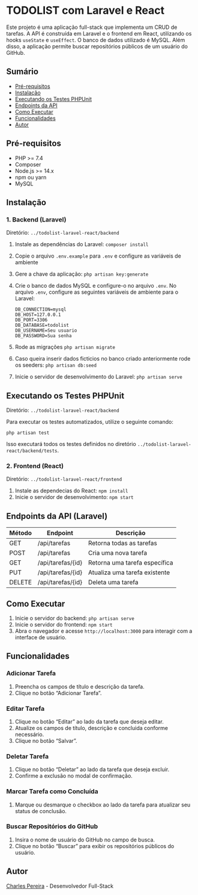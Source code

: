 # TODOLIST com Laravel e React

Este projeto é uma aplicação full-stack que implementa um CRUD de tarefas. A API é construída em Laravel e o frontend em React, utilizando os hooks `useState` e `useEffect`. O banco de dados utilizado é MySQL.
Além disso, a aplicação permite buscar repositórios públicos de um usuário do GitHub.

## Sumário

* [Pré-requisitos](#pr%C3%A9-requisitos)
* [Instalação](#instala%C3%A7%C3%A3o)
* [Executando os Testes PHPUnit](#Executando-os-Testes-PHPUnit)
* [Endpoints da API](#endpoints-da-api)
* [Como Executar](#como-executar)
* [Funcionalidades](#funcionalidades)
* [Autor](#autor)

## Pré-requisitos

* PHP >= 7.4
* Composer
* Node.js >= 14.x
* npm ou yarn
* MySQL

## Instalação

### 1. Backend (Laravel)

Diretório:
`../todolist-laravel-react/backend`

1. Instale as dependências do Laravel:
   `composer install`
2. Copie o arquivo `.env.example` para `.env` e configure as variáveis de ambiente
3. Gere a chave da aplicação:
   `php artisan key:generate `
4. Crie o banco de dados MySQL e configure-o no arquivo `.env`.
   No arquivo `.env`, configure as seguintes variáveis de ambiente para o Laravel:

   ```
   DB_CONNECTION=mysql
   DB_HOST=127.0.0.1
   DB_PORT=3306
   DB_DATABASE=todolist
   DB_USERNAME=Seu usuario
   DB_PASSWORD=Sua senha
   ```
5. Rode as migrações
   `php artisan migrate`
6. Caso queira inserir dados ficticios no banco criado anteriormente rode os seeders:
   `php artisan db:seed`
7. Inicie o servidor de desenvolvimento do Laravel:
   `php artisan serve`

## Executando os Testes PHPUnit

Diretório:
`../todolist-laravel-react/backend`

Para executar os testes automatizados, utilize o seguinte comando:

`php artisan test`

Isso executará todos os testes definidos no diretório  `../todolist-laravel-react/backend/tests`.

### 2. Frontend (React)

Diretório:
`../todolist-laravel-react/frontend`

1. Instale as dependecias do React:
   `npm install`
2. Inicie o servidor de desenvolvimento:
   `npm start`

## Endpoints da API (Laravel)

| Método | Endpoint          | Descrição                    |
| ------- | ----------------- | ------------------------------ |
| GET     | /api/tarefas      | Retorna todas as tarefas       |
| POST    | /api/tarefas      | Cria uma nova tarefa           |
| GET     | /api/tarefas/{id} | Retorna uma tarefa específica |
| PUT     | /api/tarefas/{id} | Atualiza uma tarefa existente  |
| DELETE  | /api/tarefas/{id} | Deleta uma tarefa              |

## Como Executar

1. Inicie o servidor do backend:
   `php artisan serve `
2. Inicie o servidor do frontend:
   `npm start`
3. Abra o navegador e acesse `http://localhost:3000` para interagir com a interface de usuário.

## Funcionalidades

### Adicionar Tarefa

1. Preencha os campos de título e descrição da tarefa.
2. Clique no botão “Adicionar Tarefa”.

### Editar Tarefa

1. Clique no botão “Editar” ao lado da tarefa que deseja editar.
2. Atualize os campos de título, descrição e concluida conforme necessário.
3. Clique no botão “Salvar”.

### Deletar Tarefa

1. Clique no botão “Deletar” ao lado da tarefa que deseja excluir.
2. Confirme a exclusão no modal de confirmação.

### Marcar Tarefa como Concluída

1. Marque ou desmarque o checkbox ao lado da tarefa para atualizar seu status de conclusão.

### Buscar Repositórios do GitHub

1. Insira o nome de usuário do GitHub no campo de busca.
2. Clique no botão “Buscar” para exibir os repositórios públicos do usuário.

## Autor

[Charles Pereira](https://linktr.ee/charlescleyton) - Desenvolvedor Full-Stack
